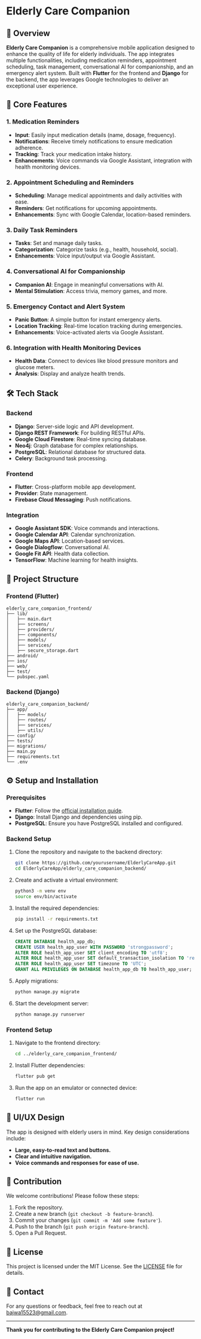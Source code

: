# Elderly Care Companion

## 🚀 Overview

**Elderly Care Companion** is a comprehensive mobile application designed to enhance the quality of life for elderly individuals. The app integrates multiple functionalities, including medication reminders, appointment scheduling, task management, conversational AI for companionship, and an emergency alert system. Built with **Flutter** for the frontend and **Django** for the backend, the app leverages Google technologies to deliver an exceptional user experience.

## 🎯 Core Features

### 1. Medication Reminders
- **Input**: Easily input medication details (name, dosage, frequency).
- **Notifications**: Receive timely notifications to ensure medication adherence.
- **Tracking**: Track your medication intake history.
- **Enhancements**: Voice commands via Google Assistant, integration with health monitoring devices.

### 2. Appointment Scheduling and Reminders
- **Scheduling**: Manage medical appointments and daily activities with ease.
- **Reminders**: Get notifications for upcoming appointments.
- **Enhancements**: Sync with Google Calendar, location-based reminders.

### 3. Daily Task Reminders
- **Tasks**: Set and manage daily tasks.
- **Categorization**: Categorize tasks (e.g., health, household, social).
- **Enhancements**: Voice input/output via Google Assistant.

### 4. Conversational AI for Companionship
- **Companion AI**: Engage in meaningful conversations with AI.
- **Mental Stimulation**: Access trivia, memory games, and more.

### 5. Emergency Contact and Alert System
- **Panic Button**: A simple button for instant emergency alerts.
- **Location Tracking**: Real-time location tracking during emergencies.
- **Enhancements**: Voice-activated alerts via Google Assistant.

### 6. Integration with Health Monitoring Devices
- **Health Data**: Connect to devices like blood pressure monitors and glucose meters.
- **Analysis**: Display and analyze health trends.

## 🛠️ Tech Stack

### **Backend**
- **Django**: Server-side logic and API development.
- **Django REST Framework**: For building RESTful APIs.
- **Google Cloud Firestore**: Real-time syncing database.
- **Neo4j**: Graph database for complex relationships.
- **PostgreSQL**: Relational database for structured data.
- **Celery**: Background task processing.

### **Frontend**
- **Flutter**: Cross-platform mobile app development.
- **Provider**: State management.
- **Firebase Cloud Messaging**: Push notifications.

### **Integration**
- **Google Assistant SDK**: Voice commands and interactions.
- **Google Calendar API**: Calendar synchronization.
- **Google Maps API**: Location-based services.
- **Google Dialogflow**: Conversational AI.
- **Google Fit API**: Health data collection.
- **TensorFlow**: Machine learning for health insights.

## 📁 Project Structure

### Frontend (Flutter)
```plaintext
elderly_care_companion_frontend/
├── lib/
│   ├── main.dart
│   ├── screens/
│   ├── providers/
│   ├── components/
│   ├── models/
│   ├── services/
│   ├── secure_storage.dart
├── android/
├── ios/
├── web/
├── test/
└── pubspec.yaml
```

### Backend (Django)
```plaintext
elderly_care_companion_backend/
├── app/
│   ├── models/
│   ├── routes/
│   ├── services/
│   ├── utils/
├── config/
├── tests/
├── migrations/
├── main.py
├── requirements.txt
└── .env
```

## ⚙️ Setup and Installation

### Prerequisites
- **Flutter**: Follow the [official installation guide](https://flutter.dev/docs/get-started/install).
- **Django**: Install Django and dependencies using pip.
- **PostgreSQL**: Ensure you have PostgreSQL installed and configured.

### Backend Setup
1. Clone the repository and navigate to the backend directory:
   ```bash
   git clone https://github.com/yourusername/ElderlyCareApp.git
   cd ElderlyCareApp/elderly_care_companion_backend/
   ```
2. Create and activate a virtual environment:
   ```bash
   python3 -m venv env
   source env/bin/activate
   ```
3. Install the required dependencies:
   ```bash
   pip install -r requirements.txt
   ```
4. Set up the PostgreSQL database:
   ```sql
   CREATE DATABASE health_app_db;
   CREATE USER health_app_user WITH PASSWORD 'strongpassword';
   ALTER ROLE health_app_user SET client_encoding TO 'utf8';
   ALTER ROLE health_app_user SET default_transaction_isolation TO 'read committed';
   ALTER ROLE health_app_user SET timezone TO 'UTC';
   GRANT ALL PRIVILEGES ON DATABASE health_app_db TO health_app_user;
   ```
5. Apply migrations:
   ```bash
   python manage.py migrate
   ```
6. Start the development server:
   ```bash
   python manage.py runserver
   ```

### Frontend Setup
1. Navigate to the frontend directory:
   ```bash
   cd ../elderly_care_companion_frontend/
   ```
2. Install Flutter dependencies:
   ```bash
   flutter pub get
   ```
3. Run the app on an emulator or connected device:
   ```bash
   flutter run
   ```

## 🎨 UI/UX Design

The app is designed with elderly users in mind. Key design considerations include:
- **Large, easy-to-read text and buttons.**
- **Clear and intuitive navigation.**
- **Voice commands and responses for ease of use.**

## 🤝 Contribution

We welcome contributions! Please follow these steps:
1. Fork the repository.
2. Create a new branch (`git checkout -b feature-branch`).
3. Commit your changes (`git commit -m 'Add some feature'`).
4. Push to the branch (`git push origin feature-branch`).
5. Open a Pull Request.

## 📝 License

This project is licensed under the MIT License. See the [LICENSE](LICENSE) file for details.

## 💬 Contact

For any questions or feedback, feel free to reach out at [bajwa15523@gmail.com](mailto:bajwa15523@gmail.com).

---

**Thank you for contributing to the Elderly Care Companion project!**
```